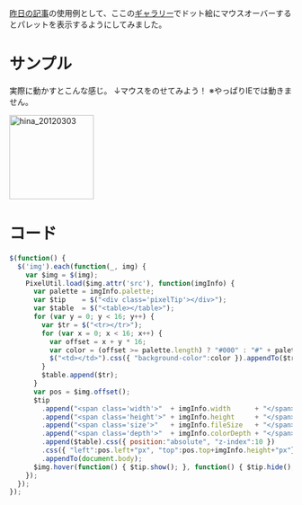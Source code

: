 [昨日の記事](http://manaten.net/archives/310)の使用例として、ここの[ギャラリー](http://manaten.net/gallery)でドット絵にマウスオーバーするとパレットを表示するようにしてみました。

<!-- more -->

# サンプル
実際に動かすとこんな感じ。
↓マウスをのせてみよう！
※やっぱりIEでは動きません。

<div>
<a href="http://manaten.net/wp-content/uploads/2013/04/hina_20120303.gif"><img src="http://manaten.net/wp-content/uploads/2013/04/hina_20120303.gif" alt="hina_20120303" width="150" height="150" class="alignnone size-full wp-image-223" /></a>
</div>

# コード
```javascript
$(function() {
  $('img').each(function(_, img) {
    var $img = $(img);
    PixelUtil.load($img.attr('src'), function(imgInfo) {
      var palette = imgInfo.palette;
      var $tip    = $("<div class='pixelTip'></div>");
      var $table  = $("<table></table>");
      for (var y = 0; y < 16; y++) {
        var $tr = $("<tr></tr>");
        for (var x = 0; x < 16; x++) {
          var offset = x + y * 16;
          var color = (offset >= palette.length) ? "#000" : "#" + palette[offset];
          $("<td></td>").css({ "background-color":color }).appendTo($tr);
        }
        $table.append($tr);
      }
      var pos = $img.offset();
      $tip
        .append("<span class='width'>"  + imgInfo.width      + "</span>")
        .append("<span class='height'>" + imgInfo.height     + "</span>")
        .append("<span class='size'>"   + imgInfo.fileSize   + "</span>")
        .append("<span class='depth'>"  + imgInfo.colorDepth + "</span>")
        .append($table).css({ position:"absolute", "z-index":10 })
        .css({ "left":pos.left+"px", "top":pos.top+imgInfo.height+"px"}).hide()
        .appendTo(document.body);
      $img.hover(function() { $tip.show(); }, function() { $tip.hide(); } );
    });
  });
});
```

<div>
<script type="text/javascript" src="http://ajax.googleapis.com/ajax/libs/jquery/1.7.2/jquery.min.js"></script>
<script type='text/javascript' src="http://manaten.net/misc/pixel_util/pixel_util.js"></script>
<script type='text/javascript'>
$(function() {
  $('img').each(function(_, img) {
    var $img = $(img);
    PixelUtil.load($img.attr('src'), function(imgInfo) {
      var palette = imgInfo.palette;
      var $tip    = $("<div class='pixelTip'></div>");
      var $table  = $("<table class='palette'></table>");
      for (var y = 0; y < 16; y++) {
        var $tr = $("<tr></tr>");
        for (var x = 0; x < 16; x++) {
          var offset = x + y * 16;
          var color = (offset >= palette.length) ? "#000" : "#" + palette[offset];
          $("<td></td>").css({ "background-color":color }).appendTo($tr);
        }
        $table.append($tr);
      }
      var pos = $img.offset();
      $tip
        .append("<span class='width'>"  + imgInfo.width      + "</span>")
        .append("<span class='height'>" + imgInfo.height     + "</span>")
        .append("<span class='size'>"   + imgInfo.fileSize   + "</span>")
        .append("<span class='depth'>"  + imgInfo.colorDepth + "</span>")
        .append($table).css({ position:"absolute", "z-index":10 })
        .css({ "left":pos.left+"px", "top":pos.top+imgInfo.height+4+"px"}).hide()
        .appendTo(document.body);
      $img.hover(function() { $tip.show(); }, function() { $tip.hide(); } );
    });
  });
});
</script></div>
